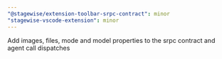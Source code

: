 ```yaml
---
"@stagewise/extension-toolbar-srpc-contract": minor
"stagewise-vscode-extension": minor
---
```


Add images, files, mode and model properties to the srpc contract and agent call dispatches
